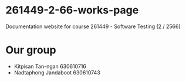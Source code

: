 # 261449-2-66-works-page
Documentation website for course 261449 - Software Testing (2 / 2566)

# Our group
- Kitpisan Tan-ngan 630610716
- Nadtaphong Jandaboot 630610743
